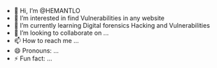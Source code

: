 - 👋 Hi, I’m @HEMANTLO
- 👀 I’m interested in find Vulnerabilities in any website
- 🌱 I’m currently learning Digital forensics Hacking and Vulnerabilities
- 💞️ I’m looking to collaborate on ...
- 📫 How to reach me ...
- 😄 Pronouns: ...
- ⚡ Fun fact: ...

<!---
HEMANTLO/HEMANTLO is a ✨ special ✨ repository because its `README.md` (this file) appears on your GitHub profile.
You can click the Preview link to take a look at your changes.
--->
